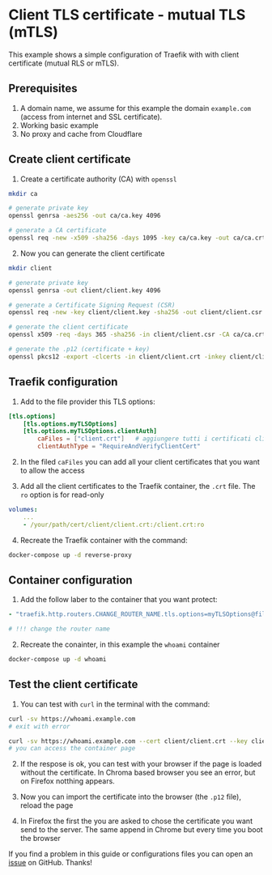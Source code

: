 # Client TLS certificate - mutual TLS (mTLS)

This example shows a simple configuration of Traefik with with client certificate (mutual RLS or mTLS).


## Prerequisites

1. A domain name, we assume for this example the domain `example.com` (access from internet and SSL certificate).
2. Working basic example
3. No proxy and cache from Cloudflare


## Create client certificate

1. Create a certificate authority (CA) with `openssl`

```bash
mkdir ca

# generate private key
openssl genrsa -aes256 -out ca/ca.key 4096

# generate a CA certificate
openssl req -new -x509 -sha256 -days 1095 -key ca/ca.key -out ca/ca.crt
```

2. Now you can generate the client certificate

```bash
mkdir client

# generate private key
openssl genrsa -out client/client.key 4096

# generate a Certificate Signing Request (CSR)
openssl req -new -key client/client.key -sha256 -out client/client.csr

# generate the client certificate
openssl x509 -req -days 365 -sha256 -in client/client.csr -CA ca/ca.crt -CAkey ca/ca.key -set_serial 1 -out client/client.crt

# generate the .p12 (certificate + key)
openssl pkcs12 -export -clcerts -in client/client.crt -inkey client/client.key -out client/client.p12
```

## Traefik configuration

1. Add to the file provider this TLS options:

```toml
[tls.options]
    [tls.options.myTLSOptions]
    [tls.options.myTLSOptions.clientAuth]
        caFiles = ["client.crt"]   # aggiungere tutti i certificati client necessari ["client1","client2"]
        clientAuthType = "RequireAndVerifyClientCert"
```

2. In the filed `caFiles` you can add all your client certificates that you want to allow the access

3. Add all the client certificates to the Traefik container, the `.crt` file. The `ro` option is for read-only

```yaml
volumes:
    ...
    - /your/path/cert/client/client.crt:/client.crt:ro
```

4. Recreate the Traefik container with the command:

```bash
docker-compose up -d reverse-proxy
```

## Container configuration

1. Add the follow laber to the container that you want protect:

```yaml
- "traefik.http.routers.CHANGE_ROUTER_NAME.tls.options=myTLSOptions@file"

# !!! change the router name
```

2. Recreate the conainter, in this example the `whoami` container

```bash
docker-compose up -d whoami
```

## Test the client certificate

1. You can test with `curl` in the terminal with the command:

```bash
curl -sv https://whoami.example.com
# exit with error

curl -sv https://whoami.example.com --cert client/client.crt --key client/client.key
# you can access the container page
```

2. If the respose is ok, you can test with your browser if the page is loaded without the certificate. In Chroma based browser you see an error, but on Firefox notthing appears.

3. Now you can import the certificate into the browser (the `.p12` file), reload the page

4. In Firefox the first the you are asked to chose the certificate you want send to the server. The same append in Chrome but every time you boot the browser


If you find a problem in this guide or configurations files you can open an [issue](https://github.com/frigi83/traefik-examples/issues) on GitHub. Thanks!
